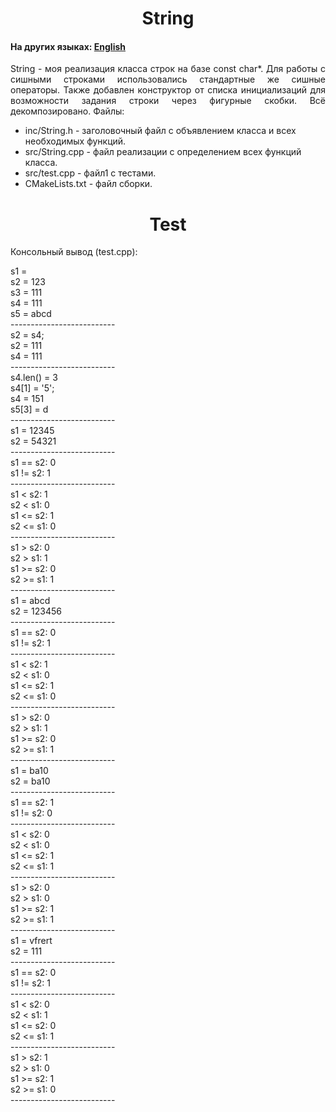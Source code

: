 <h1 align="center">String</h1>
<h4>На других языках: <a href="https://github.com/AlferovKirill/Study/blob/main/№1%20String/README.md">English</a></h4>

<p align="justify">String - моя реализация класса строк на базе const char*. Для работы с сишными строками использовались стандартные же сишные операторы. Также добавлен конструктор от списка инициализаций для возможности задания строки через фигурные скобки. Всё декомпозировано. Файлы:</p>
<ul>
  <li>inc/String.h - заголовочный файл с объявлением класса и всех необходимых функций.</li>
  <li>src/String.cpp - файл реализации с определением всех функций класса.</li>
  <li>src/test.cpp - файл1 с тестами.</li>
  <li>CMakeLists.txt - файл сборки.</li>
</ul>

<h1 align="center">Test</h1>
<p align="justify">Консольный вывод (test.cpp):</p>

<p>
s1 =<br>
s2 = 123<br>
s3 = 111<br>
s4 = 111<br>
s5 = abcd<br>
--------------------------<br>
s2 = s4;<br>
s2 = 111<br>
s4 = 111<br>
--------------------------<br>
s4.len() = 3<br>
s4[1] = '5';<br>
s4 = 151<br>
s5[3] = d<br>
--------------------------<br>
s1 = 12345<br>
s2 = 54321<br>
--------------------------<br>
s1 == s2: 0<br>
s1 != s2: 1<br>
--------------------------<br>
s1 < s2: 1<br>
s2 < s1: 0<br>
s1 <= s2: 1<br>
s2 <= s1: 0<br>
--------------------------<br>
s1 > s2: 0<br>
s2 > s1: 1<br>
s1 >= s2: 0<br>
s2 >= s1: 1<br>
--------------------------<br>
s1 = abcd<br>
s2 = 123456<br>
--------------------------<br>
s1 == s2: 0<br>
s1 != s2: 1<br>
--------------------------<br>
s1 < s2: 1<br>
s2 < s1: 0<br>
s1 <= s2: 1<br>
s2 <= s1: 0<br>
--------------------------<br>
s1 > s2: 0<br>
s2 > s1: 1<br>
s1 >= s2: 0<br>
s2 >= s1: 1<br>
--------------------------<br>
s1 = ba10<br>
s2 = ba10<br>
--------------------------<br>
s1 == s2: 1<br>
s1 != s2: 0<br>
--------------------------<br>
s1 < s2: 0<br>
s2 < s1: 0<br>
s1 <= s2: 1<br>
s2 <= s1: 1<br>
--------------------------<br>
s1 > s2: 0<br>
s2 > s1: 0<br>
s1 >= s2: 1<br>
s2 >= s1: 1<br>
--------------------------<br>
s1 = vfrert<br>
s2 = 111<br>
--------------------------<br>
s1 == s2: 0<br>
s1 != s2: 1<br>
--------------------------<br>
s1 < s2: 0<br>
s2 < s1: 1<br>
s1 <= s2: 0<br>
s2 <= s1: 1<br>
--------------------------<br>
s1 > s2: 1<br>
s2 > s1: 0<br>
s1 >= s2: 1<br>
s2 >= s1: 0<br>
--------------------------<br>
</p>
